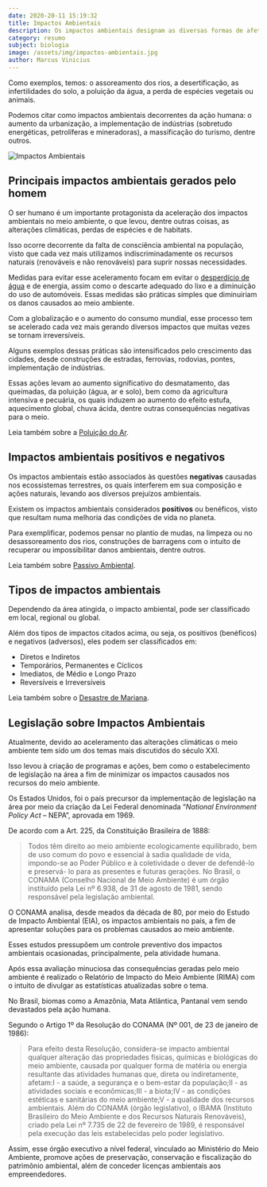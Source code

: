 ```yaml
---
date: 2020-20-11 15:19:32
title: Impactos Ambientais
description: Os impactos ambientais designam as diversas formas de afetar o meio ambiente desestruturando o ecossistema.Eles alteram as condições normais de funcionamento da natureza e podem causar danos irreversíveis ao mundo.
category: resumo
subject: biologia
image: /assets/img/impactos-ambientais.jpg
author: Marcus Vinicius
---
```


Como exemplos, temos: o assoreamento dos rios, a desertificação, as 
infertilidades do solo, a poluição da água, a perda de espécies vegetais ou animais.

Podemos citar como impactos ambientais decorrentes da ação humana: o aumento da urbanização, a implementação de indústrias 
(sobretudo energéticas, petrolíferas e mineradoras), a massificação do 
turismo, dentre outros.

![Impactos Ambientais](/assets/img/impactos-ambientais.jpg)

## Principais impactos ambientais gerados pelo homem

O ser humano é um importante protagonista da aceleração dos impactos 
ambientais no meio ambiente, o que levou, dentre outras coisas, as 
alterações climáticas, perdas de espécies e de habitats.

Isso 
ocorre decorrente da falta de consciência ambiental na população, visto 
que cada vez mais utilizamos indiscriminadamente os recursos naturais 
(renováveis e não renováveis) para suprir nossas necessidades.

Medidas para evitar esse aceleramento focam em evitar o [desperdício de água](https://www.todamateria.com.br/desperdicio-de-agua/) e de energia, assim como o descarte adequado do lixo e a diminuição do 
uso de automóveis. Essas medidas são práticas simples que diminuiriam os danos causados ao meio ambiente.

Com a globalização e o aumento 
do consumo mundial, esse processo tem se acelerado cada vez mais gerando diversos impactos que muitas vezes se tornam irreversíveis.

Alguns exemplos dessas práticas são intensificados pelo crescimento das 
cidades, desde construções de estradas, ferrovias, rodovias, pontes, 
implementação de indústrias.

Essas ações levam ao aumento 
significativo do desmatamento, das queimadas, da poluição (água, ar e 
solo), bem como da agricultura intensiva e pecuária, os quais induzem ao aumento do efeito estufa, aquecimento global, chuva ácida, dentre 
outras consequências negativas para o meio.

Leia também sobre a [Poluição do Ar](https://www.todamateria.com.br/poluicao-do-ar/).

## Impactos ambientais positivos e negativos

Os impactos ambientais estão associados às questões **negativas** causadas nos ecossistemas terrestres, os quais interferem em sua composição e 
ações naturais, levando aos diversos prejuízos ambientais.

Existem os impactos ambientais considerados **positivos** ou benéficos, visto que resultam numa melhoria das condições de vida no planeta.

Para exemplificar, podemos pensar no plantio de mudas, na limpeza ou no 
desassoreamento dos rios, construções de barragens com o intuito de 
recuperar ou impossibilitar danos ambientais, dentre outros.

Leia também sobre [Passivo Ambiental](https://www.todamateria.com.br/passivo-ambiental/).

## Tipos de impactos ambientais

Dependendo da área atingida, o impacto ambiental, pode ser classificado em local, regional ou global.

Além dos tipos de impactos citados acima, ou seja, os positivos (benéficos) e negativos (adversos), eles podem ser classificados em:

- Diretos e Indiretos
- Temporários, Permanentes e Cíclicos
- Imediatos, de Médio e Longo Prazo
- Reversíveis e Irreversíveis

Leia também sobre o [Desastre de Mariana](https://www.todamateria.com.br/desastre-de-mariana/).

## Legislação sobre Impactos Ambientais

Atualmente, devido ao aceleramento das alterações climáticas o meio ambiente tem 
sido um dos temas mais discutidos do século XXI.

Isso levou à 
criação de programas e ações, bem como o estabelecimento de legislação 
na área a fim de minimizar os impactos causados nos recursos do meio 
ambiente.

Os Estados Unidos, foi o país precursor da implementação de legislação na área por meio da criação da Lei Federal denominada “*National Environment Policy Act* – NEPA”, aprovada em 1969.

De acordo com a Art. 225, da Constituição Brasileira de 1888:

> Todos têm direito ao meio ambiente ecologicamente equilibrado, 
bem de uso comum do povo e essencial à sadia qualidade de vida, 
impondo-se ao Poder Público e à coletividade o dever de defendê-lo e 
preservá- lo para as presentes e futuras gerações.
No Brasil, o CONAMA (Conselho Nacional de Meio Ambiente) é um órgão instituído pela Lei nº 6.938, de 31 de agosto de 1981, sendo responsável pela legislação ambiental.

O CONAMA analisa, desde 
meados da década de 80, por meio do Estudo de Impacto Ambiental (EIA), 
os impactos ambientais no país, a fim de apresentar soluções para os 
problemas causados ao meio ambiente.

Esses estudos pressupõem um controle preventivo dos impactos ambientais ocasionadas, principalmente, pela atividade humana.

Após essa avaliação minuciosa das consequências geradas pelo meio ambiente é realizado o Relatório de Impacto do Meio Ambiente (RIMA) com o intuito 
de divulgar as estatísticas atualizadas sobre o tema.

No Brasil, biomas como a Amazônia, Mata Atlântica, Pantanal vem sendo devastados pela ação humana.

Segundo o Artigo 1º da Resolução do CONAMA (Nº 001, de 23 de janeiro de 1986):

> Para efeito desta Resolução, considera-se impacto ambiental 
qualquer alteração das propriedades físicas, químicas e biológicas do 
meio ambiente, causada por qualquer forma de matéria ou energia 
resultante das atividades humanas que, direta ou indiretamente, afetam:I - a saúde, a segurança e o bem-estar da população;II - as atividades sociais e econômicas;III - a biota;IV - as condições estéticas e sanitárias do meio ambiente;V - a qualidade dos recursos ambientais.
Além do CONAMA (órgão legislativo), o IBAMA (Instituto 
Brasileiro do Meio Ambiente e dos Recursos Naturais Renováveis), criado 
pela Lei nº 7.735 de 22 de fevereiro de 1989, é responsável pela 
execução das leis estabelecidas pelo poder legislativo.

Assim, 
esse órgão executivo a nível federal, vinculado ao Ministério do Meio 
Ambiente, promove ações de preservação, conservação e fiscalização do 
patrimônio ambiental, além de conceder licenças ambientais aos 
empreendedores.